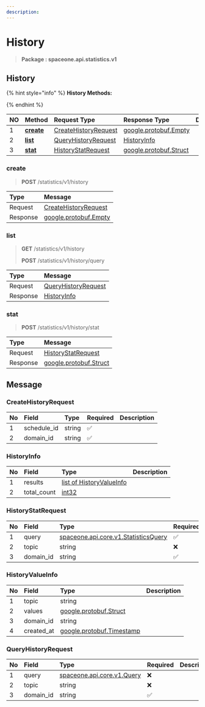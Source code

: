 ```yaml
---
description:  
---
```

# History

>  **Package : spaceone.api.statistics.v1**

## History

{% hint style="info" %}
**History Methods:**

{%  endhint %}


| NO |  Method | Request Type | Response Type | Description |
| :--- | :--- | :--- | :--- | :--- |
| 1 | [**create**](history.md#create)|   [CreateHistoryRequest](history.md#createhistoryrequest) |  [google.protobuf.Empty](https://github.com/protocolbuffers/protobuf/blob/master/src/google/protobuf/empty.proto)|  |
| 2 | [**list**](history.md#list)|   [QueryHistoryRequest](history.md#queryhistoryrequest) |   [HistoryInfo](history.md#historyinfo) |  |
| 3 | [**stat**](history.md#stat)|   [HistoryStatRequest](history.md#historystatrequest) |  [google.protobuf.Struct](https://github.com/protocolbuffers/protobuf/blob/master/src/google/protobuf/struct.proto)|  | 
 

 
### create
> **POST** /statistics/v1/history
>


| Type | Message |
| :--- | :--- |
| Request | [CreateHistoryRequest](history.md#createhistoryrequest) |
| Response | [google.protobuf.Empty](https://github.com/protocolbuffers/protobuf/blob/master/src/google/protobuf/empty.proto) |
 
 

 
### list
> **GET** /statistics/v1/history
>
> **POST** /statistics/v1/history/query



| Type | Message |
| :--- | :--- |
| Request | [QueryHistoryRequest](history.md#queryhistoryrequest) |
| Response |  [HistoryInfo](history.md#historyinfo)  |
 
 

 
### stat
> **POST** /statistics/v1/history/stat
>


| Type | Message |
| :--- | :--- |
| Request | [HistoryStatRequest](history.md#historystatrequest) |
| Response | [google.protobuf.Struct](https://github.com/protocolbuffers/protobuf/blob/master/src/google/protobuf/struct.proto) |


## 

## Message

### CreateHistoryRequest
| No | Field | Type | Required | Description |
| :--- | :--- | :--- | :--- | :--- |
| 1 | schedule_id |string|✅| |
| 2 | domain_id |string|✅| |

### HistoryInfo
| No | Field | Type |  Description |
| :--- | :--- | :--- | :--- |
| 1 | results |[list of HistoryValueInfo](history.md#historyvalueinfo) | |
| 2 | total_count |[int32](https://github.com/protocolbuffers/protobuf/blob/master/src/google/protobuf/type.proto) | |

### HistoryStatRequest
| No | Field | Type | Required | Description |
| :--- | :--- | :--- | :--- | :--- |
| 1 | query |[spaceone.api.core.v1.StatisticsQuery](https://spaceone-dev.gitbook.io/api-reference/common-v1/statistics-query)|✅| |
| 2 | topic |string|❌| |
| 3 | domain_id |string|✅| |

### HistoryValueInfo
| No | Field | Type |  Description |
| :--- | :--- | :--- | :--- |
| 1 | topic |string | |
| 2 | values |[google.protobuf.Struct](https://github.com/protocolbuffers/protobuf/blob/master/src/google/protobuf/struct.proto) | |
| 3 | domain_id |string | |
| 4 | created_at |[google.protobuf.Timestamp](https://github.com/protocolbuffers/protobuf/blob/master/src/google/protobuf/timestamp.proto) | |

### QueryHistoryRequest
| No | Field | Type | Required | Description |
| :--- | :--- | :--- | :--- | :--- |
| 1 | query |[spaceone.api.core.v1.Query](https://spaceone-dev.gitbook.io/api-reference/common-v1/search-query)|❌| |
| 2 | topic |string|❌| |
| 3 | domain_id |string|✅| |
